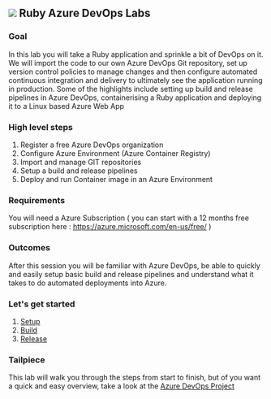 ## ![](https://www.ruby-lang.org//images/header-ruby-logo.png) Ruby Azure DevOps Labs

### Goal
In this lab you will take a Ruby application and sprinkle a bit of DevOps on it.
We will import the code to our own Azure DevOps Git repository, set up version control policies to manage changes and then configure automated continuous integration and delivery to ultimately see the application running in production.
Some of the highlights include setting up build and release pipelines in Azure DevOps, containerising a Ruby application and deploying it to a Linux based Azure Web App
                
### High level steps
1)	Register a free Azure DevOps organization
2)	Configure Azure Environment (Azure Container Registry)
3)	Import and manage GIT repositories
4)	Setup a build and release pipelines
5)	Deploy and run Container image in an Azure Environment

### Requirements
You will need a Azure Subscription ( you can start with a 12 months free subscription here : https://azure.microsoft.com/en-us/free/ )

### Outcomes
After this session you will be familiar with Azure DevOps, be able to quickly and easily setup basic build and release pipelines and understand what it takes to do automated deployments into Azure.

### Let's get started
1. [Setup](./HOL/1.Setup.md)
2. [Build](./HOL/2.BuildDefinition.md)
3. [Release](./HOL/3.ReleaseTemplate.md)

### Tailpiece
This lab will walk you through the steps from start to finish, but of you want a quick and easy overview, take a look at the [Azure DevOps Project](https://docs.microsoft.com/en-us/azure/devops-project/azure-devops-project-ruby)
